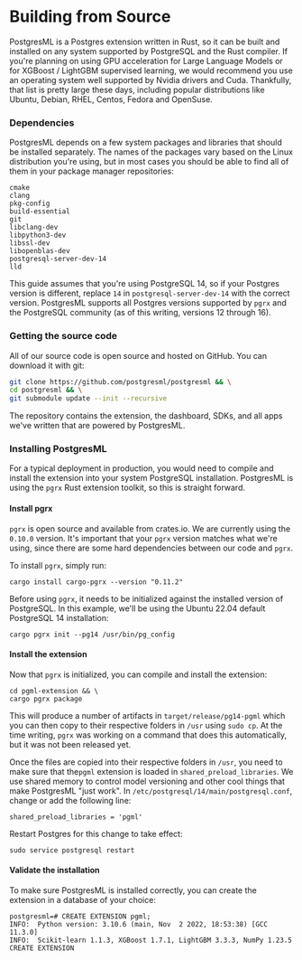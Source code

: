 # Building from Source

PostgresML is a Postgres extension written in Rust, so it can be built and installed on any system supported by PostgreSQL and the Rust compiler. If you're planning on using GPU acceleration for Large Language Models or for XGBoost / LightGBM supervised learning, we would recommend you use an operating system well supported by Nvidia drivers and Cuda. Thankfully, that list is pretty large these days, including popular distributions like Ubuntu, Debian, RHEL, Centos, Fedora and OpenSuse.

### Dependencies

PostgresML depends on a few system packages and libraries that should be installed separately. The names of the packages vary based on the Linux distribution you're using, but in most cases you should be able to find all of them in your package manager repositories:

```
cmake
clang
pkg-config
build-essential
git
libclang-dev
libpython3-dev
libssl-dev
libopenblas-dev
postgresql-server-dev-14
lld
```

This guide assumes that you're using PostgreSQL 14, so if your Postgres version is different, replace `14` in `postgresql-server-dev-14` with the correct version. PostgresML supports all Postgres versions supported by `pgrx` and the PostgreSQL community (as of this writing, versions 12 through 16).

### Getting the source code

All of our source code is open source and hosted on GitHub. You can download it with git:

```bash
git clone https://github.com/postgresml/postgresml && \
cd postgresml && \
git submodule update --init --recursive
```

The repository contains the extension, the dashboard, SDKs, and all apps we've written that are powered by PostgresML.

### Installing PostgresML

For a typical deployment in production, you would need to compile and install the extension into your system PostgreSQL installation. PostgresML is using the `pgrx` Rust extension toolkit, so this is straight forward.

#### Install pgrx

`pgrx` is open source and available from crates.io. We are currently using the `0.10.0` version. It's important that your `pgrx` version matches what we're using, since there are some hard dependencies between our code and `pgrx`.

To install `pgrx`, simply run:

```
cargo install cargo-pgrx --version "0.11.2"
```

Before using `pgrx`, it needs to be initialized against the installed version of PostgreSQL. In this example, we'll be using the Ubuntu 22.04 default PostgreSQL 14 installation:

```
cargo pgrx init --pg14 /usr/bin/pg_config
```

#### Install the extension

Now that `pgrx` is initialized, you can compile and install the extension:

```
cd pgml-extension && \
cargo pgrx package
```

This will produce a number of artifacts in `target/release/pg14-pgml` which you can then copy to their respective folders in `/usr` using `sudo cp`. At the time writing, `pgrx` was working on a command that does this automatically, but it was not been released yet.

Once the files are copied into their respective folders in `/usr`, you need to make sure that the`pgml` extension is loaded in `shared_preload_libraries`. We use shared memory to control model versioning and other cool things that make PostgresML "just work". In `/etc/postgresql/14/main/postgresql.conf`, change or add the following line:

```
shared_preload_libraries = 'pgml'
```

Restart Postgres for this change to take effect:

```
sudo service postgresql restart
```

#### Validate the installation

To make sure PostgresML is installed correctly, you can create the extension in a database of your choice:

```
postgresml=# CREATE EXTENSION pgml;
INFO:  Python version: 3.10.6 (main, Nov  2 2022, 18:53:38) [GCC 11.3.0]
INFO:  Scikit-learn 1.1.3, XGBoost 1.7.1, LightGBM 3.3.3, NumPy 1.23.5
CREATE EXTENSION
```

